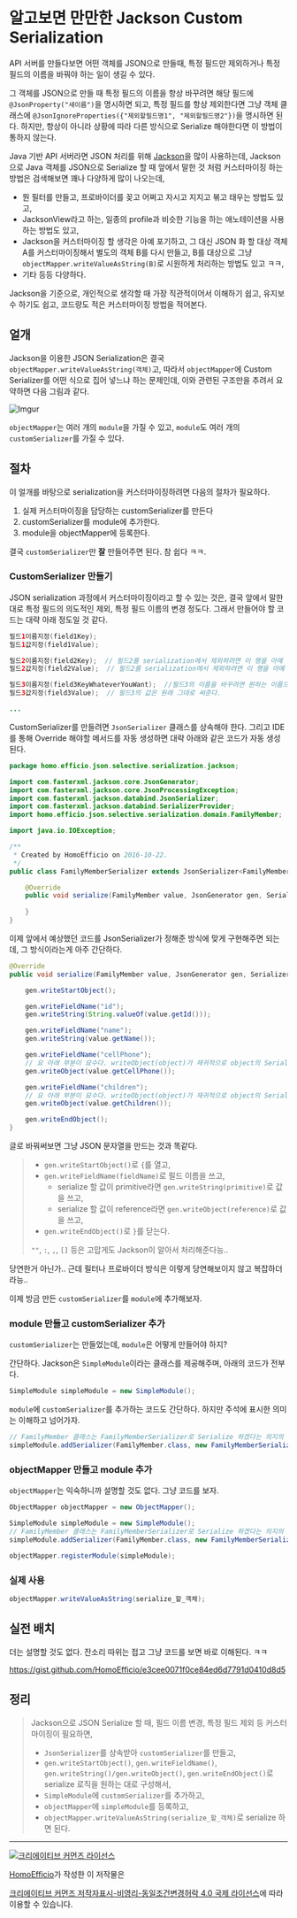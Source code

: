 # 알고보면 만만한 Jackson Custom Serialization

API 서버를 만들다보면 어떤 객체를 JSON으로 만들때, 특정 필드만 제외하거나 특정 필드의 이름을 바꿔야 하는 일이 생길 수 있다. 

그 객체를 JSON으로 만들 때 특정 필드의 이름을 항상 바꾸려면 해당 필드에 `@JsonProperty("새이름")`을 명시하면 되고, 특정 필드를 항상 제외한다면 그냥 객체 클래스에 `@JsonIgnoreProperties({"제외할필드명1", "제외할필드명2"})`을 명시하면 된다. 하지만, 항상이 아니라 상황에 따라 다른 방식으로 Serialize 해야한다면 이 방법이 통하지 않는다.

Java 기반 API 서버라면 JSON 처리를 위해 [Jackson](https://github.com/FasterXML/jackson)을 많이 사용하는데, Jackson으로 Java 객체를 JSON으로 Serialize 할 때 앞에서 말한 것 처럼 커스터마이징 하는 방법은 검색해보면 꽤나 다양하게 많이 나오는데, 

- 뭔 필터를 만들고, 프로바이더를 꽂고 어쩌고 자시고 지지고 볶고 태우는 방법도 있고, 
- JacksonView라고 하는, 일종의 profile과 비슷한 기능을 하는 애노테이션을 사용하는 방법도 있고,
- Jackson을 커스터마이징 할 생각은 아예 포기하고, 그 대신 JSON 화 할 대상 객체 A를 커스터마이징해서 별도의 객체 B를 다시 만들고, B를 대상으로 그냥 `objectMapper.writeValueAsString(B)`로 시원하게 처리하는 방법도 있고 ㅋㅋ,
- 기타 등등 다양하다.

Jackson을 기준으로, 개인적으로 생각할 때 가장 직관적이어서 이해하기 쉽고, 유지보수 하기도 쉽고, 코드량도 적은 커스터마이징 방법을 적어본다.

## 얼개

Jackson을 이용한 JSON Serialization은 결국 `objectMapper.writeValueAsString(객체)`고, 따라서 `objectMapper`에 Custom Serializer를 어떤 식으로 집어 넣느냐 하는 문제인데, 이와 관련된 구조만을 추려서 요약하면 다음 그림과 같다.

![Imgur](http://i.imgur.com/JUYnjRE.png)

`objectMapper`는 여러 개의 `module`을 가질 수 있고, `module`도 여러 개의 `customSerializer`를 가질 수 있다.

## 절차

이 얼개를 바탕으로 serialization을 커스터마이징하려면 다음의 절차가 필요하다.

1. 실제 커스터마이징을 담당하는 customSerializer를 만든다
2. customSerializer를 module에 추가한다.
3. module을 objectMapper에 등록한다.

결국 `customSerializer`만 **잘** 만들어주면 된다. 참 쉽다 ㅋㅋ.

### CustomSerializer 만들기

JSON serialization 과정에서 커스터마이징이라고 할 수 있는 것은, 결국 앞에서 말한대로 특정 필드의 의도적인 제외, 특정 필드 이름의 변경 정도다. 그래서 만들어야 할 코드는 대략 아래 정도일 것 같다.

```java
필드1이름지정(field1Key);
필드1값지정(field1Value);

필드2이름지정(field2Key);  // 필드2를 serialization에서 제외하려면 이 행을 아예 안 써버리면 된다.
필드2값지정(field2Value);  // 필드2를 serialization에서 제외하려면 이 행을 아예 안 써버리면 된다.

필드3이름지정(field3KeyWhateverYouWant);  //필드3의 이름을 바꾸려면 원하는 이름으로 지정해주면 된다.
필드3값지정(field3Value);  // 필드3의 값은 원래 그대로 써준다.

...
```

CustomSerializer를 만들려면 `JsonSerializer` 클래스를 상속해야 한다. 그리고 IDE를 통해 Override 해야할 메서드를 자동 생성하면 대략 아래와 같은 코드가 자동 생성 된다.

```java
package homo.efficio.json.selective.serialization.jackson;

import com.fasterxml.jackson.core.JsonGenerator;
import com.fasterxml.jackson.core.JsonProcessingException;
import com.fasterxml.jackson.databind.JsonSerializer;
import com.fasterxml.jackson.databind.SerializerProvider;
import homo.efficio.json.selective.serialization.domain.FamilyMember;

import java.io.IOException;

/**
 * Created by HomoEfficio on 2016-10-22.
 */
public class FamilyMemberSerializer extends JsonSerializer<FamilyMember> {

    @Override
    public void serialize(FamilyMember value, JsonGenerator gen, SerializerProvider serializers) throws IOException, JsonProcessingException {
        
    }
}
```

이제 앞에서 예상했던 코드를 JsonSerializer가 정해준 방식에 맞게 구현해주면 되는데, 그 방식이라는게 아주 간단하다.

``` java
@Override
public void serialize(FamilyMember value, JsonGenerator gen, SerializerProvider serializers) throws IOException, JsonProcessingException {

    gen.writeStartObject();

    gen.writeFieldName("id");
    gen.writeString(String.valueOf(value.getId()));

    gen.writeFieldName("name");
    gen.writeString(value.getName());

    gen.writeFieldName("cellPhone");
    // 요 아래 부분이 묘수다. writeObject(object)가 재귀적으로 object의 Serializer를 호출하며, customSerializer가 있다면 customSerializer를 호출한다.
    gen.writeObject(value.getCellPhone());

    gen.writeFieldName("children");
    // 요 아래 부분이 묘수다. writeObject(object)가 재귀적으로 object의 Serializer를 호출하며, customSerializer가 있다면 customSerializer를 호출한다.
    gen.writeObject(value.getChildren());

    gen.writeEndObject();
}
```

글로 바꿔써보면 그냥 JSON 문자열을 만드는 것과 똑같다.

>- `gen.writeStartObject()`로 `{`를 열고,
>  - `gen.writeFieldName(fieldName)`로 필드 이름을 쓰고,
>    - serialize 할 값이 primitive라면 `gen.writeString(primitive)`로 값을 쓰고,
>     - serialize 할 값이 reference라면 `gen.writeObject(reference)`로 값을 쓰고,
>- `gen.writeEndObject()`로 `}`를 닫는다.
>
>`""`, `:`, `,`, `[]` 등은 고맙게도 Jackson이 알아서 처리해준다능..

당연한거 아닌가.. 근데 필터나 프로바이더 방식은 이렇게 당연해보이지 않고 복잡하더라능..

이제 방금 만든 `customSerializer`를 `module`에 추가해보자.

### module 만들고 customSerializer 추가

`customSerializer`는 만들었는데, `module`은 어떻게 만들어야 하지?

간단하다. Jackson은 `SimpleModule`이라는 클래스를 제공해주며, 아래의 코드가 전부다.

```java
SimpleModule simpleModule = new SimpleModule();
```

`module`에 `customSerializer`를 추가하는 코드도 간단하다. 하지만 주석에 표시한 의미는 이해하고 넘어가자.

```java
// FamilyMember 클래스는 FamilyMemberSerializer로 Serialize 하겠다는 의지의 표현.
simpleModule.addSerializer(FamilyMember.class, new FamilyMemberSerializer());
```

### objectMapper 만들고 module 추가

`objectMapper`는 익숙하니까 설명할 것도 없다. 그냥 코드를 보자.

```java
ObjectMapper objectMapper = new ObjectMapper();

SimpleModule simpleModule = new SimpleModule();
// FamilyMember 클래스는 FamilyMemberSerializer로 Serialize 하겠다는 의지의 표현.
simpleModule.addSerializer(FamilyMember.class, new FamilyMemberSerializer());

objectMapper.registerModule(simpleModule);
```

### 실제 사용

```java
objectMapper.writeValueAsString(serialize_할_객체);
```

## 실전 배치

더는 설명할 것도 없다. 잔소리 따위는 접고 그냥 코드를 보면 바로 이해된다. ㅋㅋ

https://gist.github.com/HomoEfficio/e3cee0071f0ce84ed6d7791d0410d8d5

## 정리

>Jackson으로 JSON Serialize 할 때, 필드 이름 변경, 특정 필드 제외 등 커스터마이징이 필요하면,
>- `JsonSerializer`를 상속받아 `customSerializer`를 만들고,
>  - `gen.writeStartObject()`, `gen.writeFieldName()`, `gen.writeString()/gen.writeObject()`, `gen.writeEndObject()`로 serialize 로직을 원하는 대로 구성해서,
>- `SimpleModule`에 `customSerializer`를 추가하고,
>- `objectMapper`에 `simpleModule`를 등록하고,
>- `objectMapper.writeValueAsString(serialize_할_객체)`로 serialize 하면 된다.


----
<a rel="license" href="http://creativecommons.org/licenses/by-nc-sa/4.0/"><img alt="크리에이티브 커먼즈 라이선스" style="border-width:0" src="https://i.creativecommons.org/l/by-nc-sa/4.0/88x31.png" /></a>

<a href='https://www.facebook.com/hanmomhanda' target='_blank'>HomoEfficio</a>가 작성한 이 저작물은

<a rel="license" href="http://creativecommons.org/licenses/by-nc-sa/4.0/">크리에이티브 커먼즈 저작자표시-비영리-동일조건변경허락 4.0 국제 라이선스</a>에 따라 이용할 수 있습니다.
